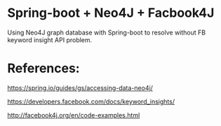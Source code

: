 Spring-boot + Neo4J + Facbook4J
===============================

Using Neo4J graph database with Spring-boot to resolve without FB keyword insight API problem.

References:
===========

https://spring.io/guides/gs/accessing-data-neo4j/

https://developers.facebook.com/docs/keyword_insights/

http://facebook4j.org/en/code-examples.html
